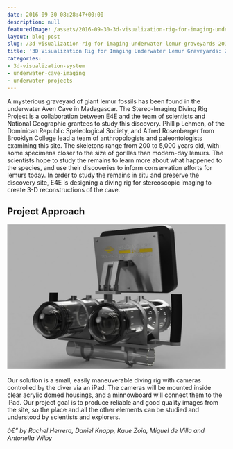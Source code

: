 ```yaml
---
date: 2016-09-30 08:28:47+00:00
description: null
featuredImage: /assets/2016-09-30-3d-visualization-rig-for-imaging-underwater-lemur-graveyards-2016-reu_3dvizrig-1024x677.jpg
layout: blog-post
slug: /3d-visualization-rig-for-imaging-underwater-lemur-graveyards-2016-reu
title: '3D Visualization Rig for Imaging Underwater Lemur Graveyards: 2016 REU'
categories:
- 3d-visualization-system
- underwater-cave-imaging
- underwater-projects
---
```


A mysterious graveyard of giant lemur fossils has been found in the underwater Aven Cave in Madagascar. The Stereo-Imaging Diving Rig Project is a collaboration between E4E and the team of scientists and National Geographic grantees to study this discovery. Phillip Lehmen, of the Dominican Republic Speleological Society, and Alfred Rosenberger from Brooklyn College lead a team of anthropologists and paleontologists examining this site. The skeletons range from 200 to 5,000 years old, with some specimens closer to the size of gorillas than modern-day lemurs. The scientists hope to study the remains to learn more about what happened to the species, and use their discoveries to inform conservation efforts for lemurs today. In order to study the remains in situ and preserve the discovery site, E4E is designing a diving rig for stereoscopic imaging to create 3-D reconstructions of the cave. 



## Project Approach



![3dvizrig](/assets/2016-09-30-3d-visualization-rig-for-imaging-underwater-lemur-graveyards-2016-reu_3dvizrig-1024x677.jpg)

Our solution is a small, easily maneuverable diving rig with cameras controlled by the diver via an iPad. The cameras will be mounted inside clear acrylic domed housings, and a minnowboard will connect them to the iPad. Our project goal is to produce reliable and good quality images from the site, so the place and all the other elements can be studied and understood by scientists and explorers. 


_â€” by Rachel Herrera, Daniel Knapp, Kaue Zoia, Miguel de Villa and Antonella Wilby_
